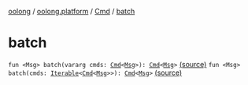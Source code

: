[oolong](../../index.md) / [oolong.platform](../index.md) / [Cmd](index.md) / [batch](./batch.md)

# batch

`fun <Msg> batch(vararg cmds: `[`Cmd`](index.md)`<`[`Msg`](batch.md#Msg)`>): `[`Cmd`](index.md)`<`[`Msg`](batch.md#Msg)`>` [(source)](https://github.com/pardom/oolong/tree/master/oolong/src/main/kotlin/oolong/platform/Cmd.kt#L13)
`fun <Msg> batch(cmds: `[`Iterable`](https://kotlinlang.org/api/latest/jvm/stdlib/kotlin.collections/-iterable/index.html)`<`[`Cmd`](index.md)`<`[`Msg`](batch.md#Msg)`>>): `[`Cmd`](index.md)`<`[`Msg`](batch.md#Msg)`>` [(source)](https://github.com/pardom/oolong/tree/master/oolong/src/main/kotlin/oolong/platform/Cmd.kt#L15)